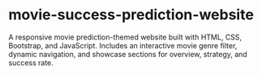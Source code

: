 # movie-success-prediction-website
A responsive movie prediction-themed website built with HTML, CSS, Bootstrap, and JavaScript. Includes an interactive movie genre filter, dynamic navigation, and showcase sections for overview, strategy, and success rate.
